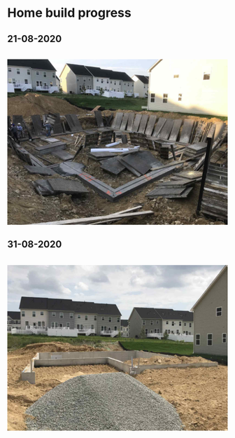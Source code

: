 # Home build progress

## 21-08-2020

<br>

<div align="center">

  <img src="/assets/img/house/01.jpg" />

</div>

## 31-08-2020

<br>

<div align="center">

  <img src="/assets/img/house/02.jpg" />

</div>
